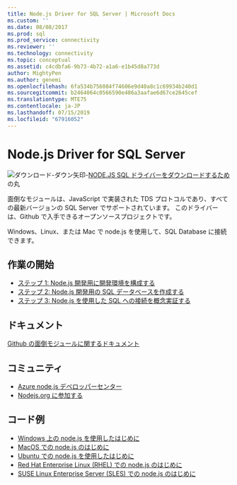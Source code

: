 ```yaml
---
title: Node.js Driver for SQL Server | Microsoft Docs
ms.custom: ''
ms.date: 08/08/2017
ms.prod: sql
ms.prod_service: connectivity
ms.reviewer: ''
ms.technology: connectivity
ms.topic: conceptual
ms.assetid: c4cdbfa6-9b73-4b72-a1a6-e1b45d8a773d
author: MightyPen
ms.author: genemi
ms.openlocfilehash: 6fa534b756084f74606e9d40a8c1c69934b240d1
ms.sourcegitcommit: b2464064c0566590e486a3aafae6d67ce2645cef
ms.translationtype: MTE75
ms.contentlocale: ja-JP
ms.lasthandoff: 07/15/2019
ms.locfileid: "67916052"
---
```

# <a name="nodejs-driver-for-sql-server"></a>Node.js Driver for SQL Server

![ダウンロード-ダウン矢印-](../../ssdt/media/download.png)[NODE.JS SQL ドライバーをダウンロードするため](../sql-connection-libraries.md#anchor-20-drivers-relational-access)の丸

面倒なモジュールは、JavaScript で実装された TDS プロトコルであり、すべての最新バージョンの SQL Server でサポートされています。 このドライバーは、Github で入手できるオープンソースプロジェクトです。  
  
Windows、Linux、または Mac で node.js を使用して、SQL Database に接続できます。  
  
## <a name="getting-started"></a>作業の開始  
* [ステップ 1: Node.js 開発用に開発環境を構成する](step-1-configure-development-environment-for-node-js-development.md)  
* [ステップ 2: Node.js 開発用の SQL データベースを作成する](step-2-create-a-sql-database-for-node-js-development.md)  
* [ステップ 3: Node.js を使用した SQL への接続を概念実証する](step-3-proof-of-concept-connecting-to-sql-using-node-js.md)  
  
## <a name="documentation"></a>ドキュメント  
  
[Github の面倒モジュールに関するドキュメント](https://tediousjs.github.io/tedious/)  
  
## <a name="community"></a>コミュニティ  
* [Azure node.js デベロッパーセンター](https://azure.microsoft.com/develop/nodejs/)  
* [Nodejs.org に参加する](https://nodejs.org/en/get-involved/)

## <a name="code-examples"></a>コード例
* [Windows 上の node.js を使用したはじめに](https://www.microsoft.com/sql-server/developer-get-started/node/windows/)
* [MacOS での node.js のはじめに](https://www.microsoft.com/sql-server/developer-get-started/node/mac/)
* [Ubuntu での node.js を使用したはじめに](https://www.microsoft.com/sql-server/developer-get-started/node/ubuntu/)
* [Red Hat Enterprise Linux (RHEL) での node.js のはじめに](https://www.microsoft.com/sql-server/developer-get-started/node/rhel/)
* [SUSE Linux Enterprise Server (SLES) での node.js のはじめに](https://www.microsoft.com/sql-server/developer-get-started/node/sles/)
